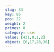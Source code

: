 ```yaml
---
slug: 83
key: 86
pos: 22
weight: 2
primes: 8
category: user
value: [431,0,1,2]
object: [6,17,28,36]
---
```

